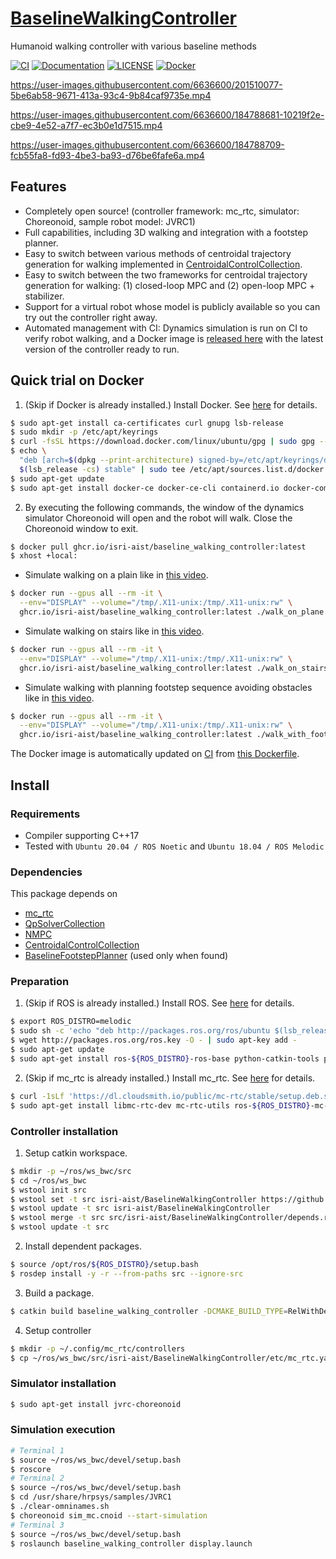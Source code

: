 # [BaselineWalkingController](https://github.com/isri-aist/BaselineWalkingController)
Humanoid walking controller with various baseline methods

[![CI](https://github.com/isri-aist/BaselineWalkingController/actions/workflows/ci.yaml/badge.svg)](https://github.com/isri-aist/BaselineWalkingController/actions/workflows/ci.yaml)
[![Documentation](https://img.shields.io/badge/doxygen-online-brightgreen?logo=read-the-docs&style=flat)](https://isri-aist.github.io/BaselineWalkingController/)
[![LICENSE](https://img.shields.io/github/license/isri-aist/BaselineWalkingController)](https://github.com/isri-aist/BaselineWalkingController/blob/master/LICENSE)
[![Docker](https://img.shields.io/badge/Docker%20image-ready-blue)](https://github.com/isri-aist/BaselineWalkingController/pkgs/container/baseline_walking_controller)

https://user-images.githubusercontent.com/6636600/201510077-5be6ab58-9671-413a-93c4-9b84caf9735e.mp4

https://user-images.githubusercontent.com/6636600/184788681-10219f2e-cbe9-4e52-a7f7-ec3b0e1d7515.mp4

https://user-images.githubusercontent.com/6636600/184788709-fcb55fa8-fd93-4be3-ba93-d76be6fafe6a.mp4

## Features
- Completely open source! (controller framework: mc_rtc, simulator: Choreonoid, sample robot model: JVRC1)
- Full capabilities, including 3D walking and integration with a footstep planner.
- Easy to switch between various methods of centroidal trajectory generation for walking implemented in [CentroidalControlCollection](https://github.com/isri-aist/CentroidalControlCollection).
- Easy to switch between the two frameworks for centroidal trajectory generation for walking: (1) closed-loop MPC and (2) open-loop MPC + stabilizer.
- Support for a virtual robot whose model is publicly available so you can try out the controller right away.
- Automated management with CI: Dynamics simulation is run on CI to verify robot walking, and a Docker image is [released here](https://github.com/isri-aist/BaselineWalkingController/pkgs/container/baseline_walking_controller) with the latest version of the controller ready to run.

## Quick trial on Docker
1. (Skip if Docker is already installed.) Install Docker. See [here](https://docs.docker.com/engine/install) for details.
```bash
$ sudo apt-get install ca-certificates curl gnupg lsb-release
$ sudo mkdir -p /etc/apt/keyrings
$ curl -fsSL https://download.docker.com/linux/ubuntu/gpg | sudo gpg --dearmor -o /etc/apt/keyrings/docker.gpg
$ echo \
  "deb [arch=$(dpkg --print-architecture) signed-by=/etc/apt/keyrings/docker.gpg] https://download.docker.com/linux/ubuntu \
  $(lsb_release -cs) stable" | sudo tee /etc/apt/sources.list.d/docker.list > /dev/null
$ sudo apt-get update
$ sudo apt-get install docker-ce docker-ce-cli containerd.io docker-compose-plugin
```

2. By executing the following commands, the window of the dynamics simulator Choreonoid will open and the robot will walk.
Close the Choreonoid window to exit.
```bash
$ docker pull ghcr.io/isri-aist/baseline_walking_controller:latest
$ xhost +local:
```

- Simulate walking on a plain like in [this video](https://user-images.githubusercontent.com/6636600/184788681-10219f2e-cbe9-4e52-a7f7-ec3b0e1d7515.mp4).
```bash
$ docker run --gpus all --rm -it \
  --env="DISPLAY" --volume="/tmp/.X11-unix:/tmp/.X11-unix:rw" \
  ghcr.io/isri-aist/baseline_walking_controller:latest ./walk_on_plane.bash
```

- Simulate walking on stairs like in [this video](https://user-images.githubusercontent.com/6636600/184788709-fcb55fa8-fd93-4be3-ba93-d76be6fafe6a.mp4).
```bash
$ docker run --gpus all --rm -it \
  --env="DISPLAY" --volume="/tmp/.X11-unix:/tmp/.X11-unix:rw" \
  ghcr.io/isri-aist/baseline_walking_controller:latest ./walk_on_stairs.bash
```

- Simulate walking with planning footstep sequence avoiding obstacles like in [this video](https://user-images.githubusercontent.com/6636600/187928560-9835e148-bd4b-4b12-8c65-ead6cf3d92f1.mp4).
```bash
$ docker run --gpus all --rm -it \
  --env="DISPLAY" --volume="/tmp/.X11-unix:/tmp/.X11-unix:rw" \
  ghcr.io/isri-aist/baseline_walking_controller:latest ./walk_with_footstep_planner.bash
```

The Docker image is automatically updated on [CI](https://github.com/isri-aist/BaselineWalkingController/actions/workflows/docker.yaml) from [this Dockerfile](https://github.com/isri-aist/BaselineWalkingController/blob/master/.github/workflows/Dockerfile).

## Install

### Requirements
- Compiler supporting C++17
- Tested with `Ubuntu 20.04 / ROS Noetic` and `Ubuntu 18.04 / ROS Melodic`

### Dependencies
This package depends on
- [mc_rtc](https://jrl-umi3218.github.io/mc_rtc)
- [QpSolverCollection](https://github.com/isri-aist/QpSolverCollection)
- [NMPC](https://github.com/isri-aist/NMPC)
- [CentroidalControlCollection](https://github.com/isri-aist/CentroidalControlCollection)
- [BaselineFootstepPlanner](https://github.com/isri-aist/BaselineFootstepPlanner) (used only when found)

### Preparation
1. (Skip if ROS is already installed.) Install ROS. See [here](http://wiki.ros.org/ROS/Installation) for details.
```bash
$ export ROS_DISTRO=melodic
$ sudo sh -c 'echo "deb http://packages.ros.org/ros/ubuntu $(lsb_release -sc) main" > /etc/apt/sources.list.d/ros-latest.list'
$ wget http://packages.ros.org/ros.key -O - | sudo apt-key add -
$ sudo apt-get update
$ sudo apt-get install ros-${ROS_DISTRO}-ros-base python-catkin-tools python-rosdep
```

2. (Skip if mc_rtc is already installed.) Install mc_rtc. See [here](https://jrl-umi3218.github.io/mc_rtc/tutorials/introduction/installation-guide.html) for details.
```bash
$ curl -1sLf 'https://dl.cloudsmith.io/public/mc-rtc/stable/setup.deb.sh' | sudo -E bash
$ sudo apt-get install libmc-rtc-dev mc-rtc-utils ros-${ROS_DISTRO}-mc-rtc-plugin ros-${ROS_DISTRO}-mc-rtc-rviz-panel libeigen-qld-dev
```

### Controller installation
1. Setup catkin workspace.
```bash
$ mkdir -p ~/ros/ws_bwc/src
$ cd ~/ros/ws_bwc
$ wstool init src
$ wstool set -t src isri-aist/BaselineWalkingController https://github.com/isri-aist/BaselineWalkingController --git -y
$ wstool update -t src isri-aist/BaselineWalkingController
$ wstool merge -t src src/isri-aist/BaselineWalkingController/depends.rosinstall
$ wstool update -t src
```

2. Install dependent packages.
```bash
$ source /opt/ros/${ROS_DISTRO}/setup.bash
$ rosdep install -y -r --from-paths src --ignore-src
```

3. Build a package.
```bash
$ catkin build baseline_walking_controller -DCMAKE_BUILD_TYPE=RelWithDebInfo --catkin-make-args all tests
```

4. Setup controller
```bash
$ mkdir -p ~/.config/mc_rtc/controllers
$ cp ~/ros/ws_bwc/src/isri-aist/BaselineWalkingController/etc/mc_rtc.yaml ~/.config/mc_rtc/mc_rtc.yaml
```

### Simulator installation
```bash
$ sudo apt-get install jvrc-choreonoid
```

### Simulation execution
```bash
# Terminal 1
$ source ~/ros/ws_bwc/devel/setup.bash
$ roscore
# Terminal 2
$ source ~/ros/ws_bwc/devel/setup.bash
$ cd /usr/share/hrpsys/samples/JVRC1
$ ./clear-omninames.sh
$ choreonoid sim_mc.cnoid --start-simulation
# Terminal 3
$ source ~/ros/ws_bwc/devel/setup.bash
$ roslaunch baseline_walking_controller display.launch
```
